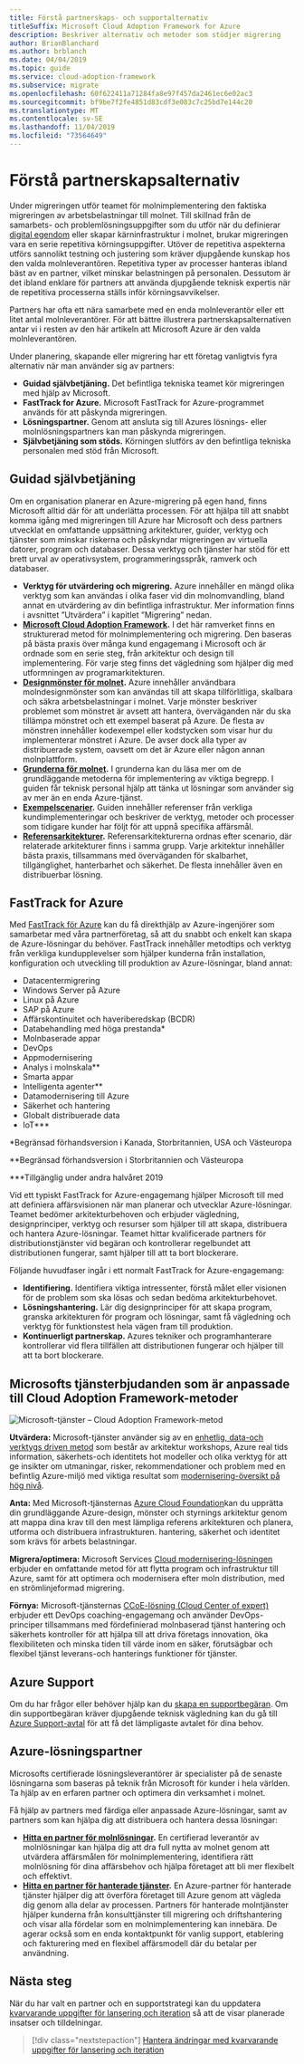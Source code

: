 ```yaml
---
title: Förstå partnerskaps- och supportalternativ
titleSuffix: Microsoft Cloud Adoption Framework for Azure
description: Beskriver alternativ och metoder som stödjer migrering
author: BrianBlanchard
ms.author: brblanch
ms.date: 04/04/2019
ms.topic: guide
ms.service: cloud-adoption-framework
ms.subservice: migrate
ms.openlocfilehash: 60f622411a71284fa8e97f457da2461ec6e02ac3
ms.sourcegitcommit: bf9be7f2fe4851d83cdf3e083c7c25bd7e144c20
ms.translationtype: MT
ms.contentlocale: sv-SE
ms.lasthandoff: 11/04/2019
ms.locfileid: "73564649"
---
```

# <a name="understand-partnership-options"></a>Förstå partnerskapsalternativ

Under migreringen utför teamet för molnimplementering den faktiska migreringen av arbetsbelastningar till molnet. Till skillnad från de samarbets- och problemlösningsuppgifter som du utför när du definierar [digital egendom](../../../digital-estate/index.md) eller skapar kärninfrastruktur i molnet, brukar migreringen vara en serie repetitiva körningsuppgifter. Utöver de repetitiva aspekterna utförs sannolikt testning och justering som kräver djupgående kunskap hos den valda molnleverantören. Repetitiva typer av processer hanteras ibland bäst av en partner, vilket minskar belastningen på personalen. Dessutom är det ibland enklare för partners att använda djupgående teknisk expertis när de repetitiva processerna ställs inför körningsavvikelser.

Partners har ofta ett nära samarbete med en enda molnleverantör eller ett litet antal molnleverantörer. För att bättre illustrera partnerskapsalternativen antar vi i resten av den här artikeln att Microsoft Azure är den valda molnleverantören.

Under planering, skapande eller migrering har ett företag vanligtvis fyra alternativ när man använder sig av partners:

- **Guidad självbetjäning.** Det befintliga tekniska teamet kör migreringen med hjälp av Microsoft.
- **FastTrack for Azure.** Microsoft FastTrack for Azure-programmet används för att påskynda migreringen.
- **Lösningspartner.** Genom att ansluta sig till Azures lösnings- eller molnlösningspartners kan man påskynda migreringen.
- **Självbetjäning som stöds.** Körningen slutförs av den befintliga tekniska personalen med stöd från Microsoft.

## <a name="guided-self-service"></a>Guidad självbetjäning

Om en organisation planerar en Azure-migrering på egen hand, finns Microsoft alltid där för att underlätta processen. För att hjälpa till att snabbt komma igång med migreringen till Azure har Microsoft och dess partners utvecklat en omfattande uppsättning arkitekturer, guider, verktyg och tjänster som minskar riskerna och påskyndar migreringen av virtuella datorer, program och databaser. Dessa verktyg och tjänster har stöd för ett brett urval av operativsystem, programmeringsspråk, ramverk och databaser.

- **Verktyg för utvärdering och migrering.** Azure innehåller en mängd olika verktyg som kan användas i olika faser vid din molnomvandling, bland annat en utvärdering av din befintliga infrastruktur. Mer information finns i avsnittet ”Utvärdera” i kapitlet ”Migrering” nedan.
- **[Microsoft Cloud Adoption Framework](../../index.md).** I det här ramverket finns en strukturerad metod för molnimplementering och migrering. Den baseras på bästa praxis över många kund engagemang i Microsoft och är ordnade som en serie steg, från arkitektur och design till implementering. För varje steg finns det vägledning som hjälper dig med utformningen av programarkitekturen.
- **[Designmönster för molnet](https://docs.microsoft.com/azure/architecture/patterns).** Azure innehåller användbara molndesignmönster som kan användas till att skapa tillförlitliga, skalbara och säkra arbetsbelastningar i molnet. Varje mönster beskriver problemet som mönstret är avsett att hantera, överväganden när du ska tillämpa mönstret och ett exempel baserat på Azure. De flesta av mönstren innehåller kodexempel eller kodstycken som visar hur du implementerar mönstret i Azure. De avser dock alla typer av distribuerade system, oavsett om det är Azure eller någon annan molnplattform.
- **[Grunderna för molnet](https://docs.microsoft.com/azure/architecture/guide).** I grunderna kan du läsa mer om de grundläggande metoderna för implementering av viktiga begrepp. I guiden får teknisk personal hjälp att tänka ut lösningar som använder sig av mer än en enda Azure-tjänst.
- **[Exempelscenarier](https://docs.microsoft.com/azure/architecture/example-scenario).** Guiden innehåller referenser från verkliga kundimplementeringar och beskriver de verktyg, metoder och processer som tidigare kunder har följt för att uppnå specifika affärsmål.
- **[Referensarkitekturer](https://docs.microsoft.com/azure/architecture/reference-architectures).** Referensarkitekturerna ordnas efter scenario, där relaterade arkitekturer finns i samma grupp. Varje arkitektur innehåller bästa praxis, tillsammans med överväganden för skalbarhet, tillgänglighet, hanterbarhet och säkerhet. De flesta innehåller även en distribuerbar lösning.

## <a name="fasttrack-for-azure"></a>FastTrack for Azure

Med [FastTrack för Azure](https://azure.microsoft.com/roadmap/fasttrack-for-azure) kan du få direkthjälp av Azure-ingenjörer som samarbetar med våra partnerföretag, så att du snabbt och enkelt kan skapa de Azure-lösningar du behöver. FastTrack innehåller metodtips och verktyg från verkliga kundupplevelser som hjälper kunderna från installation, konfiguration och utveckling till produktion av Azure-lösningar, bland annat:

- Datacentermigrering
- Windows Server på Azure
- Linux på Azure
- SAP på Azure
- Affärskontinuitet och haveriberedskap (BCDR)
- Databehandling med höga prestanda*
- Molnbaserade appar
- DevOps
- Appmodernisering
- Analys i molnskala**
- Smarta appar
- Intelligenta agenter**
- Datamodernisering till Azure
- Säkerhet och hantering
- Globalt distribuerade data
- IoT***

*Begränsad förhandsversion i Kanada, Storbritannien, USA och Västeuropa

**Begränsad förhandsversion i Storbritannien och Västeuropa

***Tillgänglig under andra halvåret 2019

Vid ett typiskt FastTrack for Azure-engagemang hjälper Microsoft till med att definiera affärsvisionen när man planerar och utvecklar Azure-lösningar. Teamet bedömer arkitekturbehoven och erbjuder vägledning, designprinciper, verktyg och resurser som hjälper till att skapa, distribuera och hantera Azure-lösningar. Teamet hittar kvalificerade partners för distributionstjänster vid begäran och kontrollerar regelbundet att distributionen fungerar, samt hjälper till att ta bort blockerare.

Följande huvudfaser ingår i ett normalt FastTrack for Azure-engagemang:

- **Identifiering.** Identifiera viktiga intressenter, förstå målet eller visionen för de problem som ska lösas och sedan bedöma arkitekturbehovet.
- **Lösningshantering.** Lär dig designprinciper för att skapa program, granska arkitekturen för program och lösningar, samt få vägledning och verktyg för funktionstest hela vägen fram till produktion.
- **Kontinuerligt partnerskap.** Azures tekniker och programhanterare kontrollerar vid flera tillfällen att distributionen fungerar och hjälper till att ta bort blockerare.

## <a name="microsoft-services-offerings-aligned-to-cloud-adoption-framework-approaches"></a>Microsofts tjänsterbjudanden som är anpassade till Cloud Adoption Framework-metoder

![Microsoft-tjänster – Cloud Adoption Framework-metod](../../../_images/migrate/mcs-program-approach.jpg)

**Utvärdera:** Microsoft-tjänster använder sig av en [enhetlig, data-och verktygs driven metod](https://download.microsoft.com/download/C/7/C/C7CEA89D-7BDB-4E08-B998-737C13107361/Secure_Cloud_Insights_Datasheet_EN_US.pdf) som består av arkitektur workshops, Azure real tids information, säkerhets-och identitets hot modeller och olika verktyg för att ge insikter om utmaningar, risker, rekommendationer och problem med en befintlig Azure-miljö med viktiga resultat som [modernisering-översikt på hög nivå](https://download.microsoft.com/download/F/7/2/F72FAD7E-8BBD-4E04-8C7B-9AC4FE04A150/Cloud_Adoption_Discovery_and_Roadmap_Datasheet.pdf).

**Anta:** Med Microsoft-tjänsternas [Azure Cloud Foundation](https://download.microsoft.com/download/D/8/7/D872DFD0-1C46-4145-95E4-B5EAB2958B96/Hybrid_Cloud_Foundation_Datasheet_EN_US.pdf)kan du upprätta din grundläggande Azure-design, mönster och styrnings arkitektur genom att mappa dina krav till den mest lämpliga referens arkitekturen och planera, utforma och distribuera infrastrukturen. hantering, säkerhet och identitet som krävs för arbets belastningar.

**Migrera/optimera:** Microsoft Services [Cloud modernisering-lösningen](https://download.microsoft.com/download/3/7/3/373F90E3-8568-44F3-B096-CD9C1CD28AB7/Cloud_Modernization_Datasheet_EN_US.pdf) erbjuder en omfattande metod för att flytta program och infrastruktur till Azure, samt för att optimera och modernisera efter moln distribution, med en strömlinjeformad migrering.

**Förnya:** Microsoft-tjänsternas [CCoE-lösning (Cloud Center of expert)](https://download.microsoft.com/download/F/8/B/F8BBE4BD-E5F8-4DFB-82F7-C0A4E17051BB/Cloud_Center_of_Excellence_Datasheet_EN_US.pdf) erbjuder ett DevOps coaching-engagemang och använder DevOps-principer tillsammans med fördefinierad molnbaserad tjänst hantering och säkerhets kontroller för att hjälpa till att driva företags innovation, öka flexibiliteten och minska tiden till värde inom en säker, förutsägbar och flexibel tjänst leverans-och hanterings funktioner för tjänster.

## <a name="azure-support"></a>Azure Support

Om du har frågor eller behöver hjälp kan du [skapa en supportbegäran](https://portal.azure.com/#blade/Microsoft_Azure_Support/HelpAndSupportBlade/newsupportrequest). Om din supportbegäran kräver djupgående teknisk vägledning kan du gå till [Azure Support-avtal](https://azure.microsoft.com/support/plans) för att få det lämpligaste avtalet för dina behov.

## <a name="azure-solutions-partner"></a>Azure-lösningspartner

Microsofts certifierade lösningsleverantörer är specialister på de senaste lösningarna som baseras på teknik från Microsoft för kunder i hela världen. Ta hjälp av en erfaren partner och optimera din verksamhet i molnet.

Få hjälp av partners med färdiga eller anpassade Azure-lösningar, samt av partners som kan hjälpa dig att distribuera och hantera dessa lösningar:

- **[Hitta en partner för molnlösningar](https://www.microsoft.com/solution-providers/home).** En certifierad leverantör av molnlösningar kan hjälpa dig att dra full nytta av molnet genom att utvärdera affärsmålen för molnimplementering, identifiera rätt molnlösning för dina affärsbehov och hjälpa företaget att bli mer flexibelt och effektivt.
- **[Hitta en partner för hanterade tjänster](https://www.microsoft.com/solution-providers/search?cacheId=16a3b49b-fef2-449d-bdf0-628008114cca).** En Azure-partner för hanterade tjänster hjälper dig att överföra företaget till Azure genom att vägleda dig genom alla delar av processen. Partners för hanterade molntjänster hjälper kunderna från konsulttjänster till migrering och driftshantering och visar alla fördelar som en molnimplementering kan innebära. De agerar också som en enda kontaktpunkt för vanlig support, etablering och fakturering med en flexibel affärsmodell där du betalar per användning.

## <a name="next-steps"></a>Nästa steg

När du har valt en partner och en supportstrategi kan du uppdatera [kvarvarande uppgifter för lansering och iteration](./release-iteration-backlog.md) så att de visar planerade insatser och tilldelningar.

> [!div class="nextstepaction"]
> [Hantera ändringar med kvarvarande uppgifter för lansering och iteration](./release-iteration-backlog.md)
